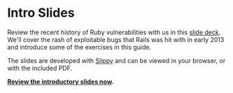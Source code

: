 # Intro Slides

Review the recent history of Ruby vulnerabilities with us in this [slide deck](https://github.com/trailofbits/presentations/tree/master/Ruby%20Security%20Overview). We'll cover the rash of exploitable bugs that Rails was hit with in early 2013 and introduce some of the exercises in this guide.

The slides are developed with [Slippy](https://github.com/Seldaek/slippy) and can be viewed in your browser, or with the included PDF.

**[Review the introductory slides now](https://github.com/trailofbits/presentations/tree/master/Ruby%20Security%20Overview).**
